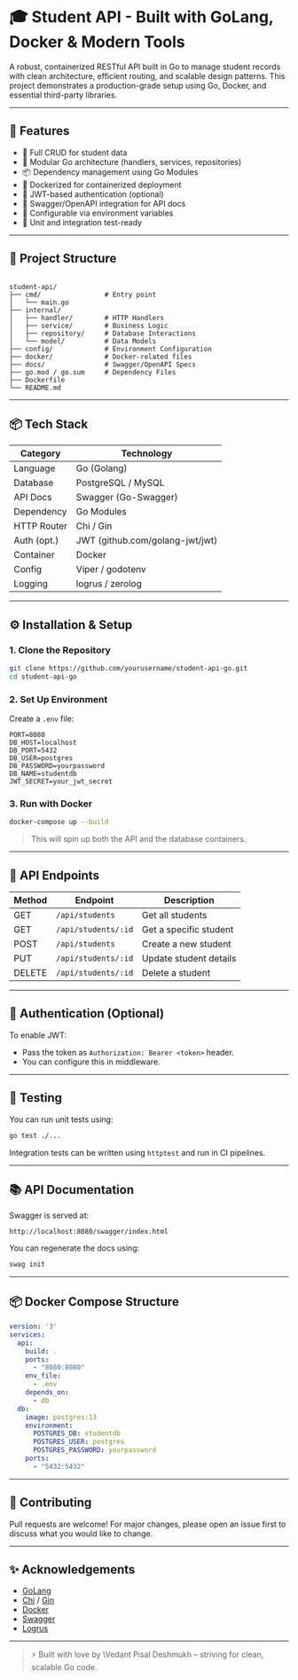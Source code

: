 
# 🎓 Student API - Built with GoLang, Docker & Modern Tools

A robust, containerized RESTful API built in Go to manage student records with clean architecture, efficient routing, and scalable design patterns. This project demonstrates a production-grade setup using Go, Docker, and essential third-party libraries.

---

## 🚀 Features

- 🔁 Full CRUD for student data
- 🧰 Modular Go architecture (handlers, services, repositories)
- 📦 Dependency management using Go Modules
- 🐳 Dockerized for containerized deployment
- 🔐 JWT-based authentication (optional)
- 📄 Swagger/OpenAPI integration for API docs
- 🔧 Configurable via environment variables
- 🧪 Unit and integration test-ready

---

## 📁 Project Structure

```

student-api/
├── cmd/                # Entry point
│   └── main.go
├── internal/
│   ├── handler/        # HTTP Handlers
│   ├── service/        # Business Logic
│   ├── repository/     # Database Interactions
│   └── model/          # Data Models
├── config/             # Environment Configuration
├── docker/             # Docker-related files
├── docs/               # Swagger/OpenAPI Specs
├── go.mod / go.sum     # Dependency Files
├── Dockerfile
└── README.md

````

---

## 📦 Tech Stack

| Category      | Technology            |
| ------------- | --------------------- |
| Language      | Go (Golang)           |
| Database      | PostgreSQL / MySQL    |
| API Docs      | Swagger (Go-Swagger)  |
| Dependency    | Go Modules            |
| HTTP Router   | Chi / Gin             |
| Auth (opt.)   | JWT (github.com/golang-jwt/jwt) |
| Container     | Docker                |
| Config        | Viper / godotenv      |
| Logging       | logrus / zerolog      |

---

## ⚙️ Installation & Setup

### 1. Clone the Repository

```bash
git clone https://github.com/yourusername/student-api-go.git
cd student-api-go
````

### 2. Set Up Environment

Create a `.env` file:

```env
PORT=8080
DB_HOST=localhost
DB_PORT=5432
DB_USER=postgres
DB_PASSWORD=yourpassword
DB_NAME=studentdb
JWT_SECRET=your_jwt_secret
```

### 3. Run with Docker

```bash
docker-compose up --build
```

> This will spin up both the API and the database containers.

---

## 📮 API Endpoints

| Method | Endpoint            | Description            |
| ------ | ------------------- | ---------------------- |
| GET    | `/api/students`     | Get all students       |
| GET    | `/api/students/:id` | Get a specific student |
| POST   | `/api/students`     | Create a new student   |
| PUT    | `/api/students/:id` | Update student details |
| DELETE | `/api/students/:id` | Delete a student       |

---

## 🔐 Authentication (Optional)

To enable JWT:

* Pass the token as `Authorization: Bearer <token>` header.
* You can configure this in middleware.

---

## 🧪 Testing

You can run unit tests using:

```bash
go test ./...
```

Integration tests can be written using `httptest` and run in CI pipelines.

---

## 📚 API Documentation

Swagger is served at:

```
http://localhost:8080/swagger/index.html
```

You can regenerate the docs using:

```bash
swag init
```

---

## 📦 Docker Compose Structure

```yaml
version: '3'
services:
  api:
    build: .
    ports:
      - "8080:8080"
    env_file:
      - .env
    depends_on:
      - db
  db:
    image: postgres:13
    environment:
      POSTGRES_DB: studentdb
      POSTGRES_USER: postgres
      POSTGRES_PASSWORD: yourpassword
    ports:
      - "5432:5432"
```

---

## 🧠 Contributing

Pull requests are welcome! For major changes, please open an issue first to discuss what you would like to change.

---

## ✨ Acknowledgements

* [GoLang](https://golang.org/)
* [Chi](https://github.com/go-chi/chi) / [Gin](https://github.com/gin-gonic/gin)
* [Docker](https://www.docker.com/)
* [Swagger](https://swagger.io/)
* [Logrus](https://github.com/sirupsen/logrus)

---

> ⚡ Built with love by \Vedant Pisal Deshmukh – striving for clean, scalable Go code.

